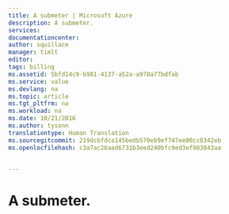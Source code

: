 ```yaml
---
title: A submeter | Microsoft Azure
description: A submeter.
services: 
documentationcenter: 
author: squillace
manager: timlt
editor: 
tags: billing
ms.assetid: 5bfd14c9-b981-4137-a52a-a978a77bdfab
ms.service: value
ms.devlang: na
ms.topic: article
ms.tgt_pltfrm: na
ms.workload: na
ms.date: 10/21/2016
ms.author: tysonn
translationtype: Human Translation
ms.sourcegitcommit: 219dcbfdca145bedb570eb9ef747ee00cc0342eb
ms.openlocfilehash: c3a7ac26aad6731b3eed240bfc9ed3ef983843aa


---
```

# <a name="to-be-submitted"></a>A submeter.



<!--HONumber=Nov16_HO2-->


